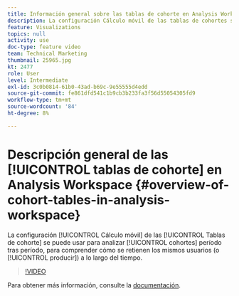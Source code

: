 ```yaml
---
title: Información general sobre las tablas de cohorte en Analysis Workspace
description: La configuración Cálculo móvil de las tablas de cohortes se puede utilizar para analizar cohortes entre períodos, para comprender cómo se retienen (o se producen) los mismos usuarios a lo largo del tiempo.
feature: Visualizations
topics: null
activity: use
doc-type: feature video
team: Technical Marketing
thumbnail: 25965.jpg
kt: 2477
role: User
level: Intermediate
exl-id: 3c0b0814-61b0-43ad-b69c-9e55555d4edd
source-git-commit: fe861dfd541c1b9cb3b233fa3f56d55054305fd9
workflow-type: tm+mt
source-wordcount: '84'
ht-degree: 8%

---
```


# Descripción general de las [!UICONTROL tablas de cohorte] en Analysis Workspace {#overview-of-cohort-tables-in-analysis-workspace}

La configuración [!UICONTROL Cálculo móvil] de las [!UICONTROL Tablas de cohorte] se puede usar para analizar [!UICONTROL cohortes] período tras período, para comprender cómo se retienen los mismos usuarios (o [!UICONTROL producir]) a lo largo del tiempo.

>[!VIDEO](https://video.tv.adobe.com/v/25965/?quality=12)

Para obtener más información, consulte la [documentación](https://experienceleague.adobe.com/docs/analytics/analyze/analysis-workspace/visualizations/cohort-table/cohort-analysis.html?lang=en).

